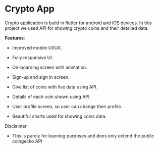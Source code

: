 # Crypto App

Crypto application is build in flutter for android and iOS devices. In this project we used API for showing crypto coins and their detailed data.

**Features**:

- Improved mobile UI/UX.

- Fully responsive UI.

- On-boarding screen with animation.

- Sign-up and sign in screen.

- Give list of coins with live data using API.

- Details of each coin shown using API.

- User profile screen, so user can change their profile.

- Beautiful charts used for showing coins data.




Disclaimer
- This is purely for learning purposes and does only extend the public coingecko API

